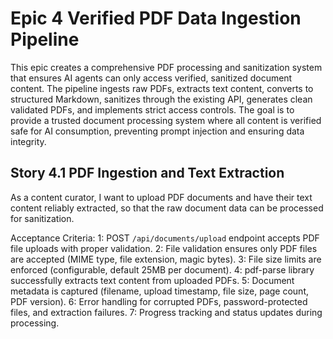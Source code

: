# Epic 4 Verified PDF Data Ingestion Pipeline

This epic creates a comprehensive PDF processing and sanitization system that ensures AI agents can only access verified, sanitized document content. The pipeline ingests raw PDFs, extracts text content, converts to structured Markdown, sanitizes through the existing API, generates clean validated PDFs, and implements strict access controls. The goal is to provide a trusted document processing system where all content is verified safe for AI consumption, preventing prompt injection and ensuring data integrity.

## Story 4.1 PDF Ingestion and Text Extraction

As a content curator, I want to upload PDF documents and have their text content reliably extracted, so that the raw document data can be processed for sanitization.

Acceptance Criteria:
1: POST `/api/documents/upload` endpoint accepts PDF file uploads with proper validation.
2: File validation ensures only PDF files are accepted (MIME type, file extension, magic bytes).
3: File size limits are enforced (configurable, default 25MB per document).
4: pdf-parse library successfully extracts text content from uploaded PDFs.
5: Document metadata is captured (filename, upload timestamp, file size, page count, PDF version).
6: Error handling for corrupted PDFs, password-protected files, and extraction failures.
7: Progress tracking and status updates during processing.

